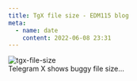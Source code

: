 ```yaml
---
title: TgX file size - EDM115 blog
meta:
  - name: date
    content: 2022-06-08 23:31
---
```


![tgx-file-size](~/assets/img/blog/2022/06-08-tgx-file-size.webp)  
Telegram X shows buggy file size…
